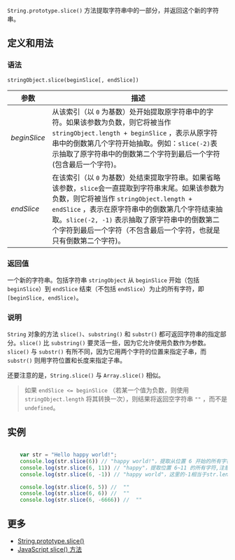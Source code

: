 `String.prototype.slice()` 方法提取字符串中的一部分，并返回这个新的字符串。

## 定义和用法

### 语法

`stringObject.slice(beginSlice[, endSlice])`

| 参数 | 描述 |
| --- | --- |
| _beginSlice_ | 从该索引（以 `0` 为基数）处开始提取原字符串中的字符。如果该参数为负数，则它将被当作 `stringObject.length + beginSlice` ，表示从原字符串中的倒数第几个字符开始抽取。例如：`slice(-2)`表示抽取了原字符串中的倒数第二个字符到最后一个字符(包含最后一个字符)。 |
| _endSlice_ | 在该索引（以 `0` 为基数）处结束提取字符串。如果省略该参数，`slice`会一直提取到字符串末尾。如果该参数为负数，则它将被当作 `stringObject.length + endSlice` ，表示在原字符串中的倒数第几个字符结束抽取。`slice(-2, -1)` 表示抽取了原字符串中的倒数第二个字符到最后一个字符（不包含最后一个字符，也就是只有倒数第二个字符)。 |

### 返回值

一个新的字符串。包括字符串 `stringObject` 从 `beginSlice` 开始（包括 `beginSlice`）到 `endSlice` 结束（不包括 `endSlice`）为止的所有字符，即`[beginSlice, endSlice)`。

### 说明

`String` 对象的方法 `slice()`、`substring()` 和 `substr()` 都可返回字符串的指定部分。`slice()` 比 `substring()` 要灵活一些，因为它允许使用负数作为参数。`slice()` 与 `substr()` 有所不同，因为它用两个字符的位置来指定子串，而 `substr()` 则用字符位置和长度来指定子串。

还要注意的是，`String.slice()` 与 `Array.slice()` 相似。

> 如果 `endSlice <= beginSlice` （若某一个值为负数，则使用 `stringObject.length` 将其转换一次），则结果将返回空字符串 `""` ，而不是 `undefined`。

## 实例

```javascript

    var str = "Hello happy world!";
    console.log(str.slice(6)) // "happy world!"，提取从位置 6 开始的所有字符
    console.log(str.slice(6, 11)) // "happy"，提取位置 6~11 的所有字符,注意：happy中‘y’的下标是10
    console.log(str.slice(6, -1)) // "happy world"，这里的-1相当于str.length-1

    console.log(str.slice(6, 5)) //  ""
    console.log(str.slice(6, 6)) //  ""
    console.log(str.slice(6, -6666)) //  ""

```

## 更多

*   [String.prototype.slice()](https://developer.mozilla.org/zh-CN/docs/Web/JavaScript/Reference/Global_Objects/String/slice)
*   [JavaScript slice() 方法](http://www.w3school.com.cn/jsref/jsref_slice_string.asp)